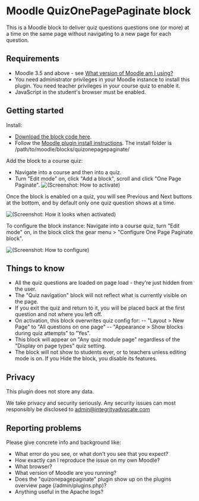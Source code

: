 # Moodle QuizOnePagePaginate block

This is a Moodle block to deliver quiz questions questions one (or more) at a time on the same page without navigating to a new page for each question.


## Requirements

- Moodle 3.5 and above - see [What version of Moodle am I using?](https://docs.moodle.org/en/Moodle_version#What_version_of_Moodle_am_I_using)
- You need administrator privileges in your Moodle instance to install this plugin. You need teacher privileges in your course quiz to enable it.
- JavaScript in the student's browser must be enabled.


## Getting started

Install:

- [Download the block code here](https://bitbucket.org/mwebv/moodle-block_quizonepagepaginate/downloads/).
- Follow the [Moodle plugin install instructions](https://docs.moodle.org/402/en/Installing_plugins#Installing_via_uploaded_ZIP_file). The install folder is /path/to/moodle/blocks/quizonepagepaginate/

Add the block to a course quiz:

- Navigate into a course and then into a quiz.
- Turn "Edit mode" on, click "Add a block", scroll and click "One Page Paginate".
![(Screenshot: How to activate)](https://bitbucket.org/mwebv/moodle-block_quizonepagepaginate/raw/9933c4ba2d643f9785a0014d53f272ee1ccaf2b0/docs/block_quizonepagepaginate-activate.png)

Once the block is enabled on a quiz, you will see Previous and Next buttons at the bottom, and by default only one quiz question shows at a time.

![(Screenshot: How it looks when activated)](https://bitbucket.org/mwebv/moodle-block_quizonepagepaginate/raw/9933c4ba2d643f9785a0014d53f272ee1ccaf2b0/docs/block_quizonepagepaginate-activated.png)


To configure the block instance: Navigate into a course quiz, turn "Edit mode" on, in the block click the gear menu > "Configure One Page Paginate block".

![(Screenshot: How to configure)](https://bitbucket.org/mwebv/moodle-block_quizonepagepaginate/raw/9933c4ba2d643f9785a0014d53f272ee1ccaf2b0/docs/block_quizonepagepaginate-configure-1.png)


## Things to know

- All the quiz questions are loaded on page load - they're just hidden from the user.
- The "Quiz navigation" block will not reflect what is currently visible on the page.
- If you exit the quiz and return to it, you will be placed back at the first question and not where you left off.
- On activation, this block overwrites quiz config for:
-- "Layout > New Page" to "All questions on one page"
-- "Appearance > Show blocks during quiz attempts" to "Yes".
- This block will appear on "Any quiz module page" regardless of the "Display on page types" quiz setting.
- The block will not show to students ever, or to teachers unless editing mode is on. If you Hide the block, you disable its features.


## Privacy

This plugin does not store any data.

We take privacy and security seriously. Any security issues can most responsibly be disclosed to admin@integrityadvocate.com


## Reporting problems
Please give concrete info and background like:

- What error do you see, or what don't you see that you expect?
- How exactly can I reproduce the issue on my own Moodle?
- What browser?
- What version of Moodle are you running?
- Does the "quizonepagepaginate" plugin show up on the plugins overview page (/admin/plugins.php)?
- Anything useful in the Apache logs?
